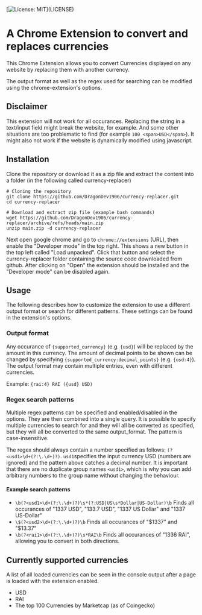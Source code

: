 [![License: MIT](https://img.shields.io/apm/l/atomic-design-ui.svg?)](LICENSE)

# A Chrome Extension to convert and replaces currencies
This Chrome Extension allows you to convert Currencies displayed on any website by replacing them with another currency.

The output format as well as the regex used for searching can be modified using the chrome-extension's options.

## Disclaimer
This extension will not work for all occurances. Replacing the string in a text/input field might break the website, for example. And some other situations are too problematic to find (for example `100 <span>USD</span>`). It might also not work if the website is dynamically modified using javascript.

## Installation
Clone the repository or download it as a zip file and extract the content into a folder (in the following called currency-replacer)
```
# Cloning the repository
git clone https://github.com/DragonDev1906/currency-replacer.git
cd currency-replacer

# Download and extract zip file (example bash commands)
wget https://github.com/DragonDev1906/currency-replacer/archive/refs/heads/main.zip
unzip main.zip -d currency-replacer
```

Next open google chrome and go to `chrome://extensions` (URL), then enable the "Developer mode" in the top right. This shows a new button in the top left called "Load unpacked". Click that button and select the currency-replacer folder containing the source code downloaded from github. After clicking on "Open" the extension should be installed and the "Developer mode" can be disabled again.

## Usage
The following describes how to customize the extension to use a different output format or search for different patterns. These settings can be found in the extension's options.

### Output format
Any occurance of `{supported_currency}` (e.g. `{usd}`) will be replaced by the amount in this currency. The amount of decimal points to be shown can be changed by specifying `{supported_currency:decimal_points}` (e.g. `{usd:4}`). The output format may contain multiple entries, even with different currencies.

Example: `{rai:4} RAI ({usd} USD)`

### Regex search patterns
Multiple regex patterns can be specified and enabled/disabled in the options. They are then combined into a single query. It is possible to specify multiple currencies to search for and they will all be converted as specified, but they will all be converted to the same output_format. The pattern is case-insensitive.

The regex should always contain a number specified as follows: `(?<usd1>\d+(?:\.\d+)?)`.
`usd1`specifies the input currency USD (numbers are ignored) and the pattern above catches a decimal number. It is important that there are no duplicate group names `<usd1>`, which is why you can add arbitrary numbers to the group name without changing the behaviour.

#### Example search patterns
- `\b(?<usd1>\d+(?:\.\d+)?)\s*(?:USD|US\s*Dollar|US-Dollar)\b` Finds all occurances of "1337 USD", "133.7 USD", "1337 US Dollar" and "1337 US-Dollar"
- `\$(?<usd2>\d+(?:\.\d+)?)\b` Finds all occurances of "$1337" and "$13.37"
- `\b(?<rai1>\d+(?:\.\d+)?)\s*RAI\b` Finds all occurances of "1336 RAI", allowing you to convert in both directions.

## Currently supported currencies
A list of all loaded currencies can be seen in the console output after a page is loaded with the extension enabled.

- USD
- RAI
- The top 100 Currencies by Marketcap (as of Coingecko)

